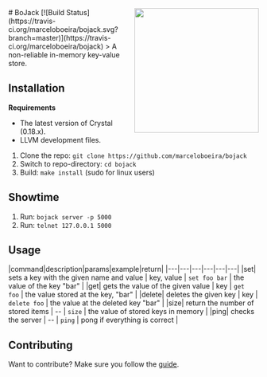 <img src="https://raw.githubusercontent.com/marceloboeira/bojack/master/docs/bojack.png" width="250" align="right">
# BoJack [![Build Status](https://travis-ci.org/marceloboeira/bojack.svg?branch=master)](https://travis-ci.org/marceloboeira/bojack)
> A non-reliable in-memory key-value store.

## Installation

**Requirements**

* The latest version of Crystal (0.18.x).
* LLVM development files.

1. Clone the repo: `git clone https://github.com/marceloboeira/bojack`
2. Switch to repo-directory: `cd bojack`
3. Build: `make install` (sudo for linux users)

## Showtime

1. Run: `bojack server -p 5000`
2. Run: `telnet 127.0.0.1 5000`

## Usage

|command|description|params|example|return|
|---|---|---|---|---|---|
|set| sets a key with the given name and value  | key, value  | `set foo bar`  | the value of the key "bar"  |
|get| gets the value of the given value  | key | `get foo` | the value stored at the key, "bar" |
|delete| deletes the given key | key | `delete foo` | the value at the deleted key "bar"  |
|size| return the number of stored items | -- | `size` | the value of stored keys in memory |
|ping| checks the server | --  | `ping` | pong if everything is correct |

## Contributing

Want to contribute? Make sure you follow the [guide](CONTRIBUTE.md).
